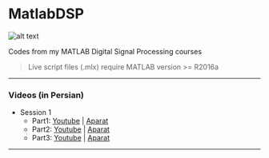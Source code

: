 # MatlabDSP

![alt text](https://github.com/DaneshJoy/MatlabDSP/master/res/logo.png)

Codes from my MATLAB Digital Signal Processing courses

> Live script files (.mlx) require MATLAB version >= R2016a
-------------------------------------

### Videos (in Persian)

- Session 1
  - Part1: [Youtube](https://youtu.be/Qfki1clmsPs) | [Aparat](https://www.aparat.com/v/kl1eE)
  - Part2: [Youtube](https://youtu.be/27PBMl7l6sk) | [Aparat](https://www.aparat.com/v/oYOB7)
  - Part3: [Youtube](https://youtu.be/yYXC3fu3Dpo) | [Aparat](https://www.aparat.com/v/B63Lo)
-------------------------------------

